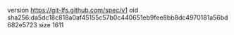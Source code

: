 version https://git-lfs.github.com/spec/v1
oid sha256:da5dc18c818a0af45155c57b0c440651eb9fee8bb8dc4970181a56bd682e5723
size 1611

